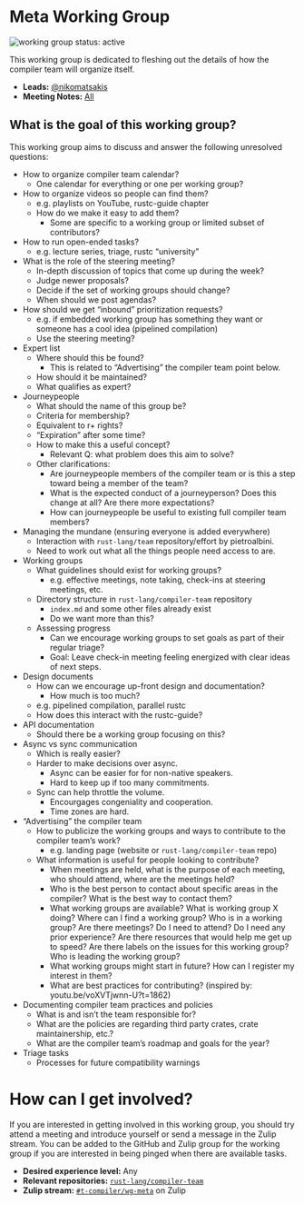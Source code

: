 # Meta Working Group
![working group status: active][status]

This working group is dedicated to fleshing out the details of how the compiler team will organize itself.

- **Leads:** [@nikomatsakis][nikomatsakis]
- **Meeting Notes:** [All](NOTES.md)

[status]: https://img.shields.io/badge/status-active-brightgreen.svg?style=for-the-badge

## What is the goal of this working group?
This working group aims to discuss and answer the following unresolved questions:

- How to organize compiler team calendar?
  - One calendar for everything or one per working group?
- How to organize videos so people can find them?
  - e.g. playlists on YouTube, rustc-guide chapter
  - How do we make it easy to add them?
    - Some are specific to a working group or limited subset of contributors?
- How to run open-ended tasks?
  - e.g. lecture series, triage, rustc “university”
- What is the role of the steering meeting?
  - In-depth discussion of topics that come up during the week?
  - Judge newer proposals?
  - Decide if the set of working groups should change?
  - When should we post agendas?
- How should we get “inbound” prioritization requests?
  - e.g. if embedded working group has something they want or someone has a cool idea (pipelined compilation)
  - Use the steering meeting?
- Expert list
  - Where should this be found?
    - This is related to “Advertising” the compiler team point below.
  - How should it be maintained?
  - What qualifies as expert?
- Journeypeople
  - What should the name of this group be?
  - Criteria for membership?
  - Equivalent to r+ rights?
  - “Expiration” after some time?
  - How to make this a useful concept?
    - Relevant Q: what problem does this aim to solve?
  - Other clarifications:
    - Are journeypeople members of the compiler team or is this a step toward being a member of the team?
    - What is the expected conduct of a journeyperson? Does this change at all? Are there more expectations?
    - How can journeypeople be useful to existing full compiler team members?
- Managing the mundane (ensuring everyone is added everywhere)
  - Interaction with `rust-lang/team` repository/effort by pietroalbini.
  - Need to work out what all the things people need access to are.
- Working groups
  - What guidelines should exist for working groups?
    - e.g. effective meetings, note taking, check-ins at steering meetings, etc.
  - Directory structure in `rust-lang/compiler-team` repository
    - `index.md` and some other files already exist
    - Do we want more than this?
  - Assessing progress
    - Can we encourage working groups to set goals as part of their regular triage?
    - Goal: Leave check-in meeting feeling energized with clear ideas of next steps.
- Design documents
  - How can we encourage up-front design and documentation?
    - How much is too much?
  - e.g. pipelined compilation, parallel rustc
  - How does this interact with the rustc-guide?
- API documentation
  - Should there be a working group focusing on this?
- Async vs sync communication
  - Which is really easier?
  - Harder to make decisions over async.
    - Async can be easier for for non-native speakers.
    - Hard to keep up if too many commitments.
  - Sync can help throttle the volume.
    - Encourgages congeniality and cooperation.
    - Time zones are hard.
- “Advertising” the compiler team
  - How to publicize the working groups and ways to contribute to the compiler team’s work?
    - e.g. landing page (website or `rust-lang/compiler-team` repo)
  - What information is useful for people looking to contribute?
    - When meetings are held, what is the purpose of each meeting, who should attend, where are the meetings held?
    - Who is the best person to contact about specific areas in the compiler? What is the best way to contact them?
    - What working groups are available? What is working group X doing? Where can I find a working group? Who is in a working group? Are there meetings? Do I need to attend? Do I need any prior experience? Are there resources that would help me get up to speed? Are there labels on the issues for this working group? Who is leading the working group?
    - What working groups might start in future? How can I register my interest in them?
    - What are best practices for contributing? (inspired by: youtu.be/voXVTjwnn-U?t=1862)
- Documenting compiler team practices and policies
  - What is and isn’t the team responsible for?
  - What are the policies are regarding third party crates, crate maintainership, etc.?
  - What are the compiler team’s roadmap and goals for the year?
- Triage tasks
  - Processes for future compatibility warnings

# How can I get involved?
If you are interested in getting involved in this working group, you should try attend a meeting and
introduce yourself or send a message in the Zulip stream. You can be added to the GitHub and Zulip
group for the working group if you are interested in being pinged when there are available tasks.

- **Desired experience level:** Any
- **Relevant repositories:** [`rust-lang/compiler-team`][repo]
- **Zulip stream:** [`#t-compiler/wg-meta`][zulip] on Zulip

[repo]: https://github.com/rust-lang/compiler-team
[zulip]: https://rust-lang.zulipchat.com/#narrow/stream/185694-t-compiler.2Fwg-meta

[nikomatsakis]: https://github.com/nikomatsakis
